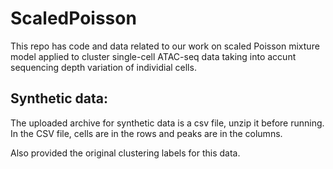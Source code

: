 # ScaledPoisson
This repo has code and data related to our work on scaled Poisson mixture model applied to cluster single-cell ATAC-seq data taking into accunt sequencing depth variation of individial cells.

## Synthetic data:
The uploaded archive for synthetic data is a csv file, unzip it before running. In the CSV file, cells are in the rows and peaks are in the columns.

Also provided the original clustering labels for this data.
